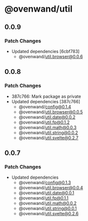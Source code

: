 # @ovenwand/util

## 0.0.9

### Patch Changes

- Updated dependencies [6cbf783]
  - @ovenwand/util.browser@0.0.6

## 0.0.8

### Patch Changes

- 387c766: Mark package as private
- Updated dependencies [387c766]
  - @ovenwand/config@0.1.4
  - @ovenwand/util.browser@0.0.5
  - @ovenwand/util.date@0.0.2
  - @ovenwand/util.fp@0.1.2
  - @ovenwand/util.math@0.0.3
  - @ovenwand/util.string@0.0.2
  - @ovenwand/util.svelte@0.2.7

## 0.0.7

### Patch Changes

- Updated dependencies
  - @ovenwand/config@0.1.3
  - @ovenwand/util.browser@0.0.4
  - @ovenwand/util.date@0.0.1
  - @ovenwand/util.fp@0.1.1
  - @ovenwand/util.math@0.0.2
  - @ovenwand/util.string@0.0.1
  - @ovenwand/util.svelte@0.2.6
